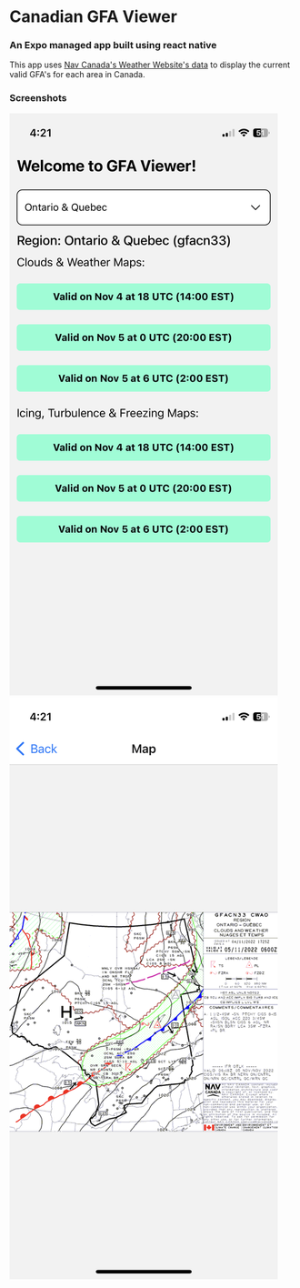 # Canadian GFA Viewer
### An Expo managed app built using react native
This app uses [Nav Canada's Weather Website's data](https://flightplanning.navcanada.ca/cgi-bin/CreePage.pl?Langue=anglais&NoSession=NS_Inconnu&Page=Fore-obs%2Fgfacn-map&TypeDoc=html) to display the current valid GFA's for each area in Canada.
### Screenshots
![Home](https://raw.githubusercontent.com/marchesed/gfa-viewer/main/screenshots/home.PNG)
![Map](https://raw.githubusercontent.com/marchesed/gfa-viewer/main/screenshots/map.PNG)